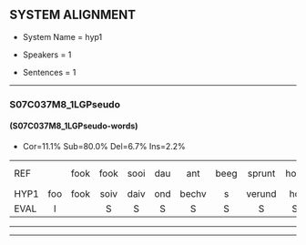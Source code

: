 
## SYSTEM ALIGNMENT

- System Name = hyp1

- Speakers = 1

- Sentences = 1

---

### S07C037M8_1LGPseudo

#### (S07C037M8_1LGPseudo-words)

- Cor=11.1%	Sub=80.0%	Del=6.7%	Ins=2.2%

|  |  |  |  |  |  |  |  |  |  |  |  |  |  |  |  |  |  |  |  |  |  |  |  |  |  |  |  |  |  |  |  |  |  |  |  |  |  |  |  |  |  |  |  |  |  |
|:--- |:---:|:---:|:---:|:---:|:---:|:---:|:---:|:---:|:---:|:---:|:---:|:---:|:---:|:---:|:---:|:---:|:---:|:---:|:---:|:---:|:---:|:---:|:---:|:---:|:---:|:---:|:---:|:---:|:---:|:---:|:---:|:---:|:---:|:---:|:---:|:---:|:---:|:---:|:---:|:---:|:---:|:---:|:---:|:---:|:---:|
| REF |  | fook | fook | sooi | dau | ant | beeg | sprunt | hool | larst | vout | zwoei | fam | rachts | vaap | sprieuw | keng | swoers | * | doer | plirt | jien | blard | guul | hoekt | neeuw | noork | vid*(vinden) | zans | leum | haans | spaai | sjalt | heik | sank | roen | roen | frijk | frijk | eem | schard | grek | dron | snaaf | stuid |
| HYP1 | foo | fook | soiv | daiv | ond | bechv | s | verund | ho | larst |  |  |  | vat | oi | vangagwap | bree | king | woord | woordoor | leert | n | lart | goi | ookt | neel | noork | winde | ens | uh | an | spay | cialt | hek | sank | uhm | hoen | vra | frek | em | de | grep | dron | na | tu |
| EVAL | I |  | S | S | S | S | S | S | S |  | D | D | D | S | S | S | S | S | S | S | S | S | S | S | S | S |  | S | S | S | S | S | S | S |  | S | S | S | S | S | S | S |  | S | S |
---

---
